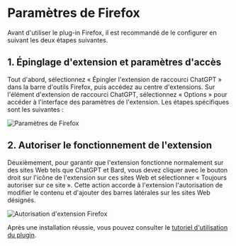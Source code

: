 # Paramètres de Firefox

Avant d'utiliser le plug-in Firefox, il est recommandé de le configurer en suivant les deux étapes suivantes.

## 1. Épinglage d'extension et paramètres d'accès

Tout d'abord, sélectionnez « Épingler l'extension de raccourci ChatGPT » dans la barre d'outils Firefox, puis accédez au centre d'extensions. Sur l'élément d'extension de raccourci ChatGPT, sélectionnez « Options » pour accéder à l'interface des paramètres de l'extension. Les étapes spécifiques sont les suivantes :

![Paramètres de Firefox](https://img.newzone.top/2023-12-25-05-51-47.png?imageMogr2/format/webp)

## 2. Autoriser le fonctionnement de l'extension

Deuxièmement, pour garantir que l'extension fonctionne normalement sur des sites Web tels que ChatGPT et Bard, vous devez cliquer avec le bouton droit sur l'icône de l'extension sur ces sites Web et sélectionner « Toujours autoriser sur ce site ». Cette action accorde à l'extension l'autorisation de modifier le contenu et d'ajouter des barres latérales sur les sites Web désignés.

![Autorisation d'extension Firefox](https://img.newzone.top/2023-12-25-05-59-48.png?imageMogr2/format/webp)

Après une installation réussie, vous pouvez consulter le [tutoriel d'utilisation du plugin](./usage.md).
